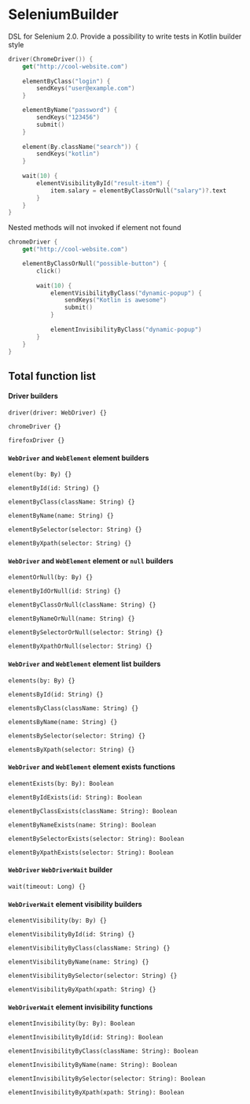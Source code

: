 # SeleniumBuilder
DSL for Selenium 2.0. Provide a possibility to write tests in Kotlin builder style
```kotlin
driver(ChromeDriver()) { 
    get("http://cool-website.com")
    
    elementByClass("login") {
        sendKeys("user@example.com")
    }

    elementByName("password") {
        sendKeys("123456")
        submit()
    }
    
    element(By.className("search")) {
        sendKeys("kotlin")
    }
    
    wait(10) {
        elementVisibilityById("result-item") {
            item.salary = elementByClassOrNull("salary")?.text
        }
    }
}
```
Nested methods will not invoked if element not found
```kotlin
chromeDriver {
    get("http://cool-website.com")

    elementByClassOrNull("possible-button") {
        click()
        
        wait(10) {
            elementVisibilityByClass("dynamic-popup") {
                sendKeys("Kotlin is awesome")
                submit()
            }
            
            elementInvisibilityByClass("dynamic-popup") 
        }
    }
}
```
## Total function list

#### Driver builders

`driver(driver: WebDriver) {}` 

`chromeDriver {}`

`firefoxDriver {}`

#### `WebDriver` and `WebElement` element builders

`element(by: By) {}`

`elementById(id: String) {}`

`elementByClass(className: String) {}`

`elementByName(name: String) {}`

`elementBySelector(selector: String) {}`

`elementByXpath(selector: String) {}`

#### `WebDriver` and `WebElement` element or `null` builders

`elementOrNull(by: By) {}`

`elementByIdOrNull(id: String) {}`

`elementByClassOrNull(className: String) {}`

`elementByNameOrNull(name: String) {}`

`elementBySelectorOrNull(selector: String) {}`

`elementByXpathOrNull(selector: String) {}`

#### `WebDriver` and `WebElement` element list builders

`elements(by: By) {}`

`elementsById(id: String) {}`

`elementsByClass(className: String) {}`

`elementsByName(name: String) {}`

`elementsBySelector(selector: String) {}`

`elementsByXpath(selector: String) {}`

#### `WebDriver` and `WebElement` element exists functions

`elementExists(by: By): Boolean`

`elementByIdExists(id: String): Boolean`

`elementByClassExists(className: String): Boolean`

`elementByNameExists(name: String): Boolean`

`elementBySelectorExists(selector: String): Boolean`

`elementByXpathExists(selector: String): Boolean`

#### `WebDriver` `WebDriverWait` builder

`wait(timeout: Long) {}`

#### `WebDriverWait` element visibility builders

`elementVisibility(by: By) {}`

`elementVisibilityById(id: String) {}`

`elementVisibilityByClass(className: String) {}`

`elementVisibilityByName(name: String) {}`

`elementVisibilityBySelector(selector: String) {}`

`elementVisibilityByXpath(xpath: String) {}`

#### `WebDriverWait` element invisibility functions

`elementInvisibility(by: By): Boolean`

`elementInvisibilityById(id: String): Boolean`

`elementInvisibilityByClass(className: String): Boolean`

`elementInvisibilityByName(name: String): Boolean`

`elementInvisibilityBySelector(selector: String): Boolean`

`elementInvisibilityByXpath(xpath: String): Boolean`

